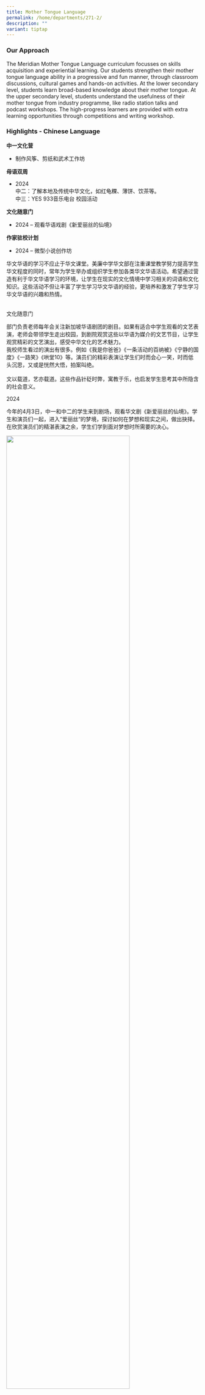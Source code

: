 ```yaml
---
title: Mother Tongue Language
permalink: /home/departments/271-2/
description: ""
variant: tiptap
---
```

<h3>Our Approach</h3>
<p>The Meridian Mother Tongue Language curriculum focusses on skills acquisition
and experiential learning. Our students strengthen their mother tongue
language ability in a progressive and fun manner, through classroom discussions,
cultural games and hands-on activities. At the lower secondary level, students
learn broad-based knowledge about their mother tongue. At the upper secondary
level, students understand the usefulness of their mother tongue from industry
programme, like radio station talks and podcast workshops. The high-progress
learners are provided with extra learning opportunities through competitions
and writing workshop.&nbsp;</p>
<h3>Highlights - Chinese Language</h3>
<p><strong>中一文化营</strong>
</p>
<ul data-tight="true" class="tight">
<li>
<p>制作风筝、剪纸和武术工作坊</p>
</li>
</ul>
<p><strong>母语双周</strong>
</p>
<ul data-tight="true" class="tight">
<li>
<p>2024
<br>中二：了解本地及传统中华文化，如红龟粿、薄饼、饮茶等。
<br>中三：YES 933音乐电台 校园活动</p>
</li>
</ul>
<p><strong>文化随意门</strong>
</p>
<ul data-tight="true" class="tight">
<li>
<p>2024 – 观看华语戏剧《新爱丽丝的仙境》</p>
</li>
</ul>
<p><strong>作家驻校计划</strong>
</p>
<ul data-tight="true" class="tight">
<li>
<p>2024 – 微型小说创作坊</p>
</li>
</ul>
<p>华文华语的学习不应止于华文课堂。美廉中学华文部在注重课堂教学努力提高学生华文程度的同时，常年为学生举办或组织学生参加各类华文华语活动。希望通过营造有利于华文华语学习的环境，让学生在现实的文化情境中学习相关的词语和文化知识。这些活动不但让丰富了学生学习华文华语的经验，更培养和激发了学生学习华文华语的兴趣和热情。
<br>
<br>
</p>
<p>文化随意门</p>
<p>部门负责老师每年会关注新加坡华语剧团的剧目。如果有适合中学生观看的文艺表演，老师会带领学生走出校园，到剧院观赏这些以华语为媒介的文艺节目，让学生观赏精彩的文艺演出，感受中华文化的艺术魅力。
<br>我校师生看过的演出有很多。例如《我是你爸爸》《一条活动的百纳被》《宁静的国度》《一路笑》《哄堂10》等。演员们的精彩表演让学生们时而会心一笑，时而低头沉思，又或是恍然大悟，拍案叫绝。
<br>
<br>文以载道，艺亦载道。这些作品针砭时弊，寓教于乐，也启发学生思考其中所隐含的社会意义。</p>
<p>2024</p>
<p>今年的4月3日，中一和中二的学生来到剧场，观看华文剧《新爱丽丝的仙境》。学生和演员们一起，进入“爱丽丝“的梦境，探讨如何在梦想和现实之间，做出抉择。在欣赏演员们的精湛表演之余，学生们学到⾯对梦想时所需要的决⼼。</p>
<div class="isomer-image-wrapper">
<img style="width: 80%;" height="auto" width="100%" alt="" src="/images/Departments/MTL/CPES.jpg">
</div>
<p></p>
<p></p>
<div class="isomer-image-wrapper">
<img style="width: 80%;" height="auto" width="100%" src="/images/mtcl1.png">
</div>
<p></p>
<p>华文文化营</p>
<p>我校华文部每年为中一新生举办文化营活动，目的是让学生了解和感受华族文化的意趣和精髓。每年的活动有所不同，比如制作竹简、捏制泥塑、画脸谱、绘彩扇、雕刻佩章等。
<br>
<br>
</p>
<p>2024</p>
<p>今年的中一文化营为学生提供了沉浸式的动手学习体验。学生们亲手制作了风筝，还拿起剪刀尝试剪纸，在经验丰富的武术教练的带领下，学习了华族武术的基本动作，也被令人惊叹的武术表演所吸引。总而言之，这些活动加深了他们对华族文化的了解。</p>
<div class="isomer-image-wrapper">
<img style="width: 75%;" height="auto" width="100%" alt="" src="/images/Departments/MTL/kite_making_2.jpg">
</div>
<div class="isomer-image-wrapper">
<img style="width: 75%;" height="auto" width="100%" alt="" src="/images/Departments/MTL/kite_making.jpg">
</div>
<p></p>
<div class="isomer-image-wrapper">
<img style="width: 75%;" height="auto" width="100%" alt="" src="/images/Departments/MTL/wushu.jpg">
</div>
<p></p>
<div class="isomer-image-wrapper">
<img style="width: 80%;" height="auto" width="100%" src="/images/mtoct5.jpg">
</div>
<p>
<br>
</p>
<div class="isomer-image-wrapper">
<img style="width: 80%;" height="auto" width="100%" src="/images/mtoct6.jpg">
</div>
<p>
<br>
</p>
<div class="isomer-image-wrapper">
<img style="width: 80%;" height="auto" width="100%" src="/images/mtoct7.jpg">
</div>
<p>
<br>
</p>
<div class="isomer-image-wrapper">
<img style="width: 80%;" height="auto" width="100%" src="/images/mtoct8.jpg">
</div>
<p>
<br>
</p>
<div class="isomer-image-wrapper">
<img style="width: 80%;" height="auto" width="100%" src="/images/mtoct9.jpg">
</div>
<p>庆祝农历新年</p>
<p>我们给学生讲新年的故事，我们和学生一起唱新年的歌，我们教学生玩新年传统游戏，我们和学生互道新春的祝福。在一年如夏的新加坡，我们华文部的老师带领全校师生，说春天的故事唱春天的歌曲，迎接春天的到来，恭祝美廉师生新年幸福快乐！
<br>
</p>
<div class="isomer-image-wrapper">
<img style="width: 75%;" height="auto" width="100%" alt="" src="/images/Departments/MTL/Picture1.png">
</div>
<div class="isomer-image-wrapper">
<img style="width: 80%;" height="auto" width="100%" src="/images/mtoct11.jpg">
</div>
<p>
<br>
</p>
<div class="isomer-image-wrapper">
<img style="width: 80%;" height="auto" width="100%" src="/images/mtoct12.jpg">
</div>
<p>
<br>
</p>
<div class="isomer-image-wrapper">
<img style="width: 80%;" height="auto" width="100%" src="/images/mtoct13.jpg">
</div>
<p>
<br>
</p>
<div class="isomer-image-wrapper">
<img style="width: 80%;" height="auto" width="100%" src="/images/mtoct14.jpg">
</div>
<p>
<br>
</p>
<div class="isomer-image-wrapper">
<img style="width: 80%;" height="auto" width="100%" src="/images/mtoct15.jpg">
</div>
<p>
<br>
</p>
<div class="isomer-image-wrapper">
<img style="width: 80%;" height="auto" width="100%" src="/images/mtoct16.jpg">
</div>
<p>
<br>
</p>
<div class="isomer-image-wrapper">
<img style="width: 80%;" height="auto" width="100%" src="/images/mtoct17.jpg">
</div>
<p>
<br>
</p>
<div class="isomer-image-wrapper">
<img style="width: 80%;" height="auto" width="100%" src="/images/mtoct18.jpg">
</div>
<h3>Highlights - Malay Language</h3>
<h3>2025</h3>
<h4>Feb – Pertandingan CendekiaSahibba</h4>
<p>Para pelajar Meridian telah berpeluang untuk bertarung dalam Pertandingan
CendekiaSahibba&nbsp; yang dianjurkan oleh Sekolah Rendah Riverside dan
Sekolah Menengah Changkat Changi.&nbsp; Pertandingan ini diadakan pada
22 Februari 2025 di Sekolah Menengah Changkat Changi</p>
<p>&nbsp;Lesung bukan sebarang lesung</p>
<p>Lesung dari Tanjung Kelik;</p>
<p>Renung bukan sebarang renung,</p>
<p>Renung mencari kata terbaik!</p>
<p><strong>&nbsp;Peserta:</strong>
</p>
<ul data-tight="true" class="tight">
<li>
<p>Auzan bin M Effendy (2-3)</p>
</li>
<li>
<p>⁠Queaisyah Bt M Zaki(2-6)</p>
</li>
<li>
<p>⁠Shaura Marissa Bt M Fazlan (3-7)</p>
</li>
<li>
<p>&nbsp;Raiyan Aqil (3-2)</p>
</li>
</ul>
<p>&nbsp;Semangat kental para peserta tetap menyerlah dalam keaadan tegang
walaupun tidak berjaya ke peringkat akhir. Syabas kepada mereka yang berani
keluar daripada zon keselesaan pada Sabtu dari jam 8 pagi -12 tengah hari
untuk bertarung dan berhadapan dengan para pelajar Menengah 4 di medan
pertandingan!</p>
<p>Queaisyah&nbsp; dan Shaura Marissa akan turut mengambil bahagian dalam
pertandingan Sahibba seterusnya, Mesra Sahibba Singapura pada 25 Mei 2025&nbsp;
nanti di Dewan Persada, Wisma Geylang Serai. Semoga berjaya Queaisyah Bt
M Zaki dan Shaura!</p>
<div class="isomer-image-wrapper">
<img style="width: 60%;" height="auto" width="100%" alt="" src="/images/Departments/MTL/Picture1.jpg">
</div>
<h4>Rakan Bahasa</h4>
<p><strong>&nbsp;</strong>Sekolah Menengah Meridian mencalonkan dua lagi
Rakan Bahasa dalam kalangan pelajar Bahasa Melayu yang mempamerkan kecintaan
terhadap bahasa dan budaya Melayu.&nbsp; Perlantikan mereka yang disokong
Majlis Bahasa Melayu Singapura (MBMS) memberikan Rakan Bahasa ruang dan
peluang untuk melibatkan diri dalam pelbagai acara bahasa dan budaya Melayu
yang dianjurkan di peringkat sekolah dan kebangsaan.</p>
<p>&nbsp;Tahun ini, Que’aisyah Binte Mohammad Zaki (Men 2-6) dan Mohammad
Anaqi Bin Mohammad Isham (Men 1-6) akan menerima perlantikan mereka dalam
majlis anjuran MBMS pada 15 April 2025 bersama Rakan Bahasa lain dari peringkat
rendah, menengah dan maktab.</p>
<p>&nbsp;Sebelum itu, Aisyah dan Anaqi telahpun dilibatkan dalam sambutan
Hari Raya sekolah yang diadakan sepanjang dua minggu pertama penggal dua
sebagai pengacara segmen Recess Raya dan Kuiz Raya bersama-sama Rakan Bahasa
yang terdahulu.</p>
<p>&nbsp;Semoga Aisyah dan Anaqi akan menjadi pemangkin semangat rakan-rakan
pelajar mereka dalam melestarikan bahasa dan budaya Melayu melalui lebih
banyak aktiviti dan acara pada masa hadapan.</p>
<p></p>
<div class="isomer-image-wrapper">
<img style="width: 60%;" height="auto" width="100%" alt="" src="/images/Departments/MTL/Picture2.jpg">
</div>
<h4>Mac-Perkhemahan Kebudayaan Menengah 1: Menyelami Warisan, Menjiwai Nilai</h4>
<p>Sebagai sebahagian daripada sambutan Bulan Bahasa Ibunda, pelajar Menengah
1 telah menyertai <em>Perkhemahan Bahasa Ibunda 2025</em> yang sarat dengan
aktiviti budaya.</p>
<p>Antara aktiviti utama ialah bengkel Dikir Barat, yang mengasah semangat
kerjasama dan keyakinan diri melalui seni persembahan tradisional. Pelajar
juga mengikuti bengkel Khat Jawi, di mana mereka menulis nilai sekolah
– <em>Daya Tahan</em>, <em>Jujur</em>, <em>Prihatin</em>, dan <em>Rendah Hati</em> –
dalam tulisan jawi. Aktiviti ini memperkukuh pemahaman mereka terhadap
nilai-nilai murni sambil menghargai seni warisan. Akhir sekali, pelajar
mempelajari tentang busana tradisional Melayu, termasuk cara memakai <em>tanjak</em> dan <em>samping</em>.
Aktiviti ini membuka ruang untuk mereka mengenali dan menghargai keunikan
budaya sendiri.</p>
<p>Perkhemahan ini bukan sahaja menyeronokkan, tetapi juga memperkukuh jati
diri dan rasa bangga terhadap warisan bahasa dan budaya Melayu.</p>
<p></p>
<div class="isomer-image-wrapper">
<img style="width: 60%;" height="auto" width="100%" alt="" src="/images/Departments/MTL/Picture3.jpg">
</div>
<h4>April – Sambutan Hari Raya</h4>
<p><strong>&nbsp;</strong>Pada tahun ini, sambutan Hari Raya lebih meriah
dengan pelibatan pelajar dan kaki tangan Sekolah Menengah Meridian yang
candi lagi bersemangat.&nbsp;</p>
<p>&nbsp;Bertemakan Meraikan Tradisi Raya Dengan Sentuhan Moden, sambutan
Raya 2025 menyaksikan pelajar-pelajar menyahut cabaran menyanyikan lagu-lagu
Raya melalui acara Recess Raya pada 28 Mac 2025 yang diterajui Rakan-rakan
Bahasa dahulu dan kini.&nbsp; Hadiah-hadiah menarik ditawarkan kepada peserta
yang termasuk pelajar bukan Melayu sekiranya mereka menyanyikan korus lagu
Raya dengan betul.&nbsp; Video-video acara yang menyeronokkan ini berjaya
menarik ratusan tontonan apabila ianya dikongsi di akaun Instagram sekolah.
Tidak disangka bahawa sekolah ini menyimpan begitu ramai pelajar dengan
bakat terpendam!</p>
<p>Kaki tangan Sekolah Menengah Meridian juga tidak ketinggalan dengan video
Serumpun Raya yang dirakam untuk tayangan semasa konsert Raya pada 2 April
2025.&nbsp; Dengan terang hati, mereka seronok mempelajari pergerakan ala-ala
bahasa isyarat mengikut video Raya Mimi Fly. Sorakan para pelajar yang
teruja menonton guru, pegerai kantin dan pegawai keselamatan sekolah mereka
menggambarkan penghargaan yang jarang diperlihatkan pada hari-hari biasa.</p>
<p>&nbsp;Konsert yang diacarakan oleh Rakan Bahasa 2023 ini juga menampilkan
18 pelajar-pelajar Menengah 3 dalam segmen kejutan yang cukup menghiburkan.&nbsp;
Persembahan dikir barat memang amat dinanti-nantikan dan gabungan pelajar-pelajar
Bahasa Melayu ini tidak menghampakan.</p>
<p>Pada akhir konsert yang turut menawarkan hadiah seperti ketupat berisi
manisan melalui segmen Kuiz Trivia Raya, para penonton khususnya golongan
pelajar kelihatan ceria dan ramai yang menyuarakan perasaan teruja dalam
menantikan sajian Raya pada tahun hadapan.</p>
<p></p>
<div class="isomer-image-wrapper">
<img style="width: 60%;" height="auto" width="100%" alt="" src="/images/Departments/MTL/Picture4.jpg">
</div>
<p></p>
<h3><strong>&nbsp;</strong>2024</h3>
<p><strong>&nbsp;Feb 2024 – Perkhemahan Kebudayaan Menengah 1</strong>
</p>
<p><strong>&nbsp;</strong>Perkhemahan Kebudayaan pada tahun ini menjamu para
pelajar Menengah 1 dengan pelbagai aktiviti kebudayaan. Sesi separuh hari
ini mengajak pelajar mempelajari dan mencuba sendiri seni pertahanan silat,
menghasilkan anyaman bakul dan memasak kuih jongkong. Menerusi sesi ini,
pelajar didedahkan kepada pelbagai aspek kesenian dan kebudayaan tradisi
Melayu.</p>
<p>&nbsp;Sesi amali yang dijalankan memberi pelajar peluang mencuba sendiri
pelbagai tradisi amalan masyarakat Melayu. Peluang yang bernilai ini pasti
menjadi memori yang tidak dapat dilupakan oleh para pelajar apabila mereka
bekerjasama dengan rakan dan fasilitator yang mesra sambil memartabatkan
warisan bangsa.</p>
<div class="isomer-image-wrapper">
<img style="width: 70%;" height="auto" width="100%" alt="" src="/images/Departments/MTL/Perkhemahan_Kebudayaan_Mgh_1_2024.png">
</div>
<p>&nbsp;<strong>Feb 2024 – Rakan Bahasa</strong>
</p>
<p>Raiyan Aqil Bin Rozairudin dari kelas 2/2 dan Alisha Syakira Binte Kamsani
dari kelas 2/7 telah dilantik sebagai Rakan Bahasa di upacara yang berlangsung
di Singapore Discovery Centre pada 19 April 2024. Pelantikan oleh Majlis
Bahasa Melayu Singapura (MBMS) ini akan memberikan mereka peluang untuk
mengikut serta dalam aktiviti-aktiviti yang dijalankan sepanjang tahun
seperti acara Pertandingan Podcast.</p>
<p>Para pejuang bahasa ini diberi tugas untuk menggalak dan mengongsi keindahan
bahasa Melayu bersama para pelajar menengah Meridian yang lain!</p>
<p>Pelantikan Rakan Bahasa itu dirasmikan oleh Pengerusi Jawatankuasa Bulan
Bahasa, Zhulkarnain Abdul Rahim.</p>
<div class="isomer-image-wrapper">
<img style="width: 75%;" height="auto" width="100%" alt="" src="/images/Departments/MTL/Rakan_Bahasa_2024.png">
</div>
<p><strong>Feb- April 2024 – Pertandingan Cerpen dan Puisi</strong>
</p>
<p>Para pelajar Meridian telah berpeluang untuk mengembangkan kemahiran menulis
cerpen serta puisi yang dianjurkan oleh Persatuan Bahasa Melayu Universiti
Kebangsaan Singapura. Peluang ini tidak disia-siakan memandangkan pihak
penganjur telah menjemput beberapa individu yang terkenal dalam bidang-bidang
penulisan kreatif serta penggiat seni dan budaya Singapura untuk berkongsi
pengalaman mereka yang luas.</p>
<p>&nbsp;<strong>Bengkel Cerpen (3 Feb)</strong>
</p>
<p>&nbsp;Bengkel ini&nbsp; telah dikendalikan oleh Cikgu R. Azmann, seorang
penggiat seni dikir barat serta penulis skrip dan lagu tempatan. Beliau
telah berkongsi strategi penulisan cerpen yang menarik dan menetapkan tema
‘Masa’ untuk para peserta melahirkan cerpen yang menarik.</p>
<p>&nbsp;Peserta Cerpen :</p>
<p>·&nbsp;&nbsp;&nbsp;&nbsp; Fariq Rinaldi B Sharil (2-2)</p>
<p>·&nbsp;&nbsp;&nbsp;&nbsp; Ashreef Nakhaie B Juma’at (2-2)</p>
<p>·&nbsp;&nbsp;&nbsp;&nbsp; Nur Qaisaran Bte M. Tahir (2-7)</p>
<p>·&nbsp;&nbsp;&nbsp;&nbsp; Alisha Syakira Bte Kamsani 2-7</p>
<p>·&nbsp;&nbsp;&nbsp;&nbsp; Nur Alesya Zafirah Bte M.Hidir (2-6)</p>
<p></p>
<p><strong>Bengkel Puisi</strong>
</p>
<p>Setiap sekolah perlu menghantar karya puisi dan video treler bagi setiap.
Para peserta perlu menjalani 2 bengkel yang berbeza seperti berikut:</p>
<p>a) Penulisan Puisi (17/2/24)</p>
<p>&nbsp;Bahagian penulisan telah dijalankan oleh Encik Afi Hanafi, seorang
penggiat seni puisi yang sering berkongsi untuk menulis dan menyampaikan
syair yang baik di TikTok serta menghasilkan bahan kraftangan yang dihiasi
kain songket sebagai hadiah.&nbsp;&nbsp;</p>
<p>b) Penyampaian Puisi untuk persiapan video treler (24/2/24)</p>
<p>&nbsp;Bahagian penyampaian pula telah dikongsi oleh Cikgu Asnida Daud,
seorang guru pakar bagi penghasilan video untuk bahan kurikulum tempatan
serta penggiat seni budaya dan berbakat pula dalam bidang nyanyian. Beliau
telah berkongsi tentang proses kreatif dan teknik penyampaian puisi.</p>
<p>&nbsp;Dengan penuh semangat dan dedikasi, Shaura Marissa Bte M. Fazlan
(2-7) telah berkarya dengan menarik melalui puisi dan video treler yang
dihasilkan sendiri secara kreatif.</p>
<p></p>
<div class="isomer-image-wrapper">
<img style="width: 75%;" height="auto" width="100%" alt="" src="/images/Departments/MTL/Bengkel_Bahasa_2024.png">
</div>
<p><strong>Mac 2024 – Peraduan Video TikTok P Ramlee</strong>
</p>
<p><strong>&nbsp;</strong>Buat julung-julung kalinya, Berita Harian telah
menganjurkan peraduan yang kreatif dalam era digital bagi menggalakkan
penggunaan bahasa Melayu dalam kalangan pelajar untuk menghasilkan video
TikTok berdasarkan filem-filem seniman agung P.Ramlee. Tentu sekali, para
pelajar Meridian turut mengambil peluang keemasan ini untuk menghasilkan
video singkat berdasarkan filem Madu Tiga.</p>
<p>Melalui penghayatan watak-watak berdasarkan filem yang dihasilkan pada
tahun 1964, para pelajar bukan sahaja menikmati pengalaman yang berharga
untuk meluaskan perbendaharaan kata, mereka juga dapat mengenali P Ramlee
serta karya-karya beliau yang kreatif dalam bidang perfileman dan lagu-lagu
Melayu.</p>
<p>&nbsp;Para peserta terdiri daripada</p>
<p>· Nadra Tanisha Bte Ishak (3E3)</p>
<p>· Iris Zahiyah Bte M. Imran (3A2)</p>
<p>· Nur Auralya Bte Norhisham (2-3)</p>
<p>· Nur Aadalya Bte Norhisham (2-1)</p>
<p>&nbsp;</p>
<h4></h4>
<p></p>